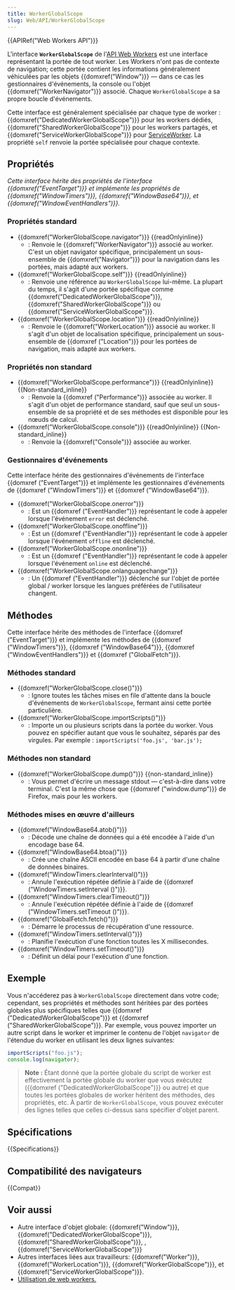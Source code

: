 ```yaml
---
title: WorkerGlobalScope
slug: Web/API/WorkerGlobalScope
---
```


{{APIRef("Web Workers API")}}

L'interface **`WorkerGlobalScope`** de l'[API Web Workers](/fr/docs/Web/API/Web_Workers_API) est une interface représentant la portée de tout worker. Les Workers n'ont pas de contexte de navigation; cette portée contient les informations généralement véhiculées par les objets {{domxref("Window")}} — dans ce cas les gestionnaires d'événements, la console ou l'objet {{domxref("WorkerNavigator")}} associé. Chaque `WorkerGlobalScope` a sa propre boucle d'événements.

Cette interface est généralement spécialisée par chaque type de worker : {{domxref("DedicatedWorkerGlobalScope")}} pour les workers dédiés, {{domxref("SharedWorkerGlobalScope")}} pour les workers partagés, et {{domxref("ServiceWorkerGlobalScope")}} pour [ServiceWorker](/fr/docs/Web/API/ServiceWorker_API). La propriété `self` renvoie la portée spécialisée pour chaque contexte.

## Propriétés

_Cette interface hérite des propriétés de l'interface {{domxref("EventTarget")}} et implémente les propriétés de {{domxref("WindowTimers")}}, {{domxref("WindowBase64")}}, et {{domxref("WindowEventHandlers")}}._

### Propriétés standard

- {{domxref("WorkerGlobalScope.navigator")}} {{readOnlyinline}}
  - : Renvoie le {{domxref("WorkerNavigator")}} associé au worker. C'est un objet navigator spécifique, principalement un sous-ensemble de {{domxref("Navigator")}} pour la navigation dans les portées, mais adapté aux workers.
- {{domxref("WorkerGlobalScope.self")}} {{readOnlyinline}}
  - : Renvoie une référence au `WorkerGlobalScope` lui-même. La plupart du temps, il s'agit d'une portée spécifique comme {{domxref("DedicatedWorkerGlobalScope")}}, {{domxref("SharedWorkerGlobalScope")}} ou {{domxref("ServiceWorkerGlobalScope")}}.
- {{domxref("WorkerGlobalScope.location")}} {{readOnlyinline}}
  - : Renvoie le {{domxref("WorkerLocation")}} associé au worker. Il s'agit d'un objet de localisation spécifique, principalement un sous-ensemble de {{domxref ("Location")}} pour les portées de navigation, mais adapté aux workers.

### Propriétés non standard

- {{domxref("WorkerGlobalScope.performance")}} {{readOnlyinline}} {{Non-standard_inline}}
  - : Renvoie la {{domxref ("Performance")}} associée au worker. Il s'agit d'un objet de performance standard, sauf que seul un sous-ensemble de sa propriété et de ses méthodes est disponible pour les nœuds de calcul.
- {{domxref("WorkerGlobalScope.console")}} {{readOnlyinline}} {{Non-standard_inline}}
  - : Renvoie la {{domxref("Console")}} associée au worker.

### Gestionnaires d'événements

Cette interface hérite des gestionnaires d'événements de l'interface {{domxref ("EventTarget")}} et implémente les gestionnaires d'événements de {{domxref ("WindowTimers")}} et {{domxref ("WindowBase64")}}.

- {{domxref("WorkerGlobalScope.onerror")}}
  - : Est un {{domxref ("EventHandler")}} représentant le code à appeler lorsque l'événement `error` est déclenché.
- {{domxref("WorkerGlobalScope.onoffline")}}
  - : Est un {{domxref ("EventHandler")}} représentant le code à appeler lorsque l'événement `offline` est déclenché.
- {{domxref("WorkerGlobalScope.ononline")}}
  - : Est un {{domxref ("EventHandler")}} représentant le code à appeler lorsque l'événement `online` est déclenché.
- {{domxref("WorkerGlobalScope.onlanguagechange")}}
  - : Un {{domxref ("EventHandler")}} déclenché sur l'objet de portée global / worker lorsque les langues préférées de l'utilisateur changent.

## Méthodes

Cette interface hérite des méthodes de l'interface {{domxref ("EventTarget")}} et implémente les méthodes de {{domxref ("WindowTimers")}}, {{domxref ("WindowBase64")}}, {{domxref ("WindowEventHandlers")}} et {{domxref ("GlobalFetch")}}.

### Méthodes standard

- {{domxref("WorkerGlobalScope.close()")}}
  - : Ignore toutes les tâches mises en file d'attente dans la boucle d'événements de `WorkerGlobalScope`, fermant ainsi cette portée particulière.
- {{domxref("WorkerGlobalScope.importScripts()")}}
  - : Importe un ou plusieurs scripts dans la portée du worker. Vous pouvez en spécifier autant que vous le souhaitez, séparés par des virgules. Par exemple&nbsp;: `importScripts('foo.js', 'bar.js');`

### Méthodes non standard

- {{domxref("WorkerGlobalScope.dump()")}} {{non-standard_inline}}
  - : Vous permet d'écrire un message stdout — c'est-à-dire dans votre terminal. C'est la même chose que {{domxref ("window.dump")}} de Firefox, mais pour les workers.

### Méthodes mises en œuvre d'ailleurs

- {{domxref("WindowBase64.atob()")}}
  - : Décode une chaîne de données qui a été encodée à l'aide d'un encodage base 64.
- {{domxref("WindowBase64.btoa()")}}
  - : Crée une chaîne ASCII encodée en base 64 à partir d'une chaîne de données binaires.
- {{domxref("WindowTimers.clearInterval()")}}
  - : Annule l'exécution répétée définie à l'aide de {{domxref ("WindowTimers.setInterval ()")}}.
- {{domxref("WindowTimers.clearTimeout()")}}
  - : Annule l'exécution répétée définie à l'aide de {{domxref ("WindowTimers.setTimeout ()")}}.
- {{domxref("GlobalFetch.fetch()")}}
  - : Démarre le processus de récupération d'une ressource.
- {{domxref("WindowTimers.setInterval()")}}
  - : Planifie l'exécution d'une fonction toutes les X millisecondes.
- {{domxref("WindowTimers.setTimeout()")}}
  - : Définit un délai pour l'exécution d'une fonction.

## Exemple

Vous n'accéderez pas à `WorkerGlobalScope` directement dans votre code; cependant, ses propriétés et méthodes sont héritées par des portées globales plus spécifiques telles que {{domxref ("DedicatedWorkerGlobalScope")}} et {{domxref ("SharedWorkerGlobalScope")}}. Par exemple, vous pouvez importer un autre script dans le worker et imprimer le contenu de l'objet `navigator` de l'étendue du worker en utilisant les deux lignes suivantes:

```js
importScripts("foo.js");
console.log(navigator);
```

> **Note :** Étant donné que la portée globale du script de worker est effectivement la portée globale du worker que vous exécutez ({{domxref ("DedicatedWorkerGlobalScope")}} ou autre) et que toutes les portées globales de worker héritent des méthodes, des propriétés, etc. À partir de `WorkerGlobalScope`, vous pouvez exécuter des lignes telles que celles ci-dessus sans spécifier d'objet parent.

## Spécifications

{{Specifications}}

## Compatibilité des navigateurs

{{Compat}}

## Voir aussi

- Autre interface d'objet globale: {{domxref("Window")}}, {{domxref("DedicatedWorkerGlobalScope")}}, {{domxref("SharedWorkerGlobalScope")}}, , {{domxref("ServiceWorkerGlobalScope")}}
- Autres interfaces liées aux travailleurs: {{domxref("Worker")}}, {{domxref("WorkerLocation")}}, {{domxref("WorkerGlobalScope")}}, et {{domxref("ServiceWorkerGlobalScope")}}.
- [Utilisation de web workers.](/fr/docs/Web/Guide/Performance/Using_web_workers)
